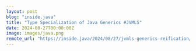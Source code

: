 ```yaml
---
layout: post
blog: "inside.java"
title: "Type Specialization of Java Generics #JVMLS"
date: 2024-08-27T00:00:00Z
image: images/java.png
remote_url: "https://inside.java/2024/08/27/jvmls-generics-reification/"
---
```

